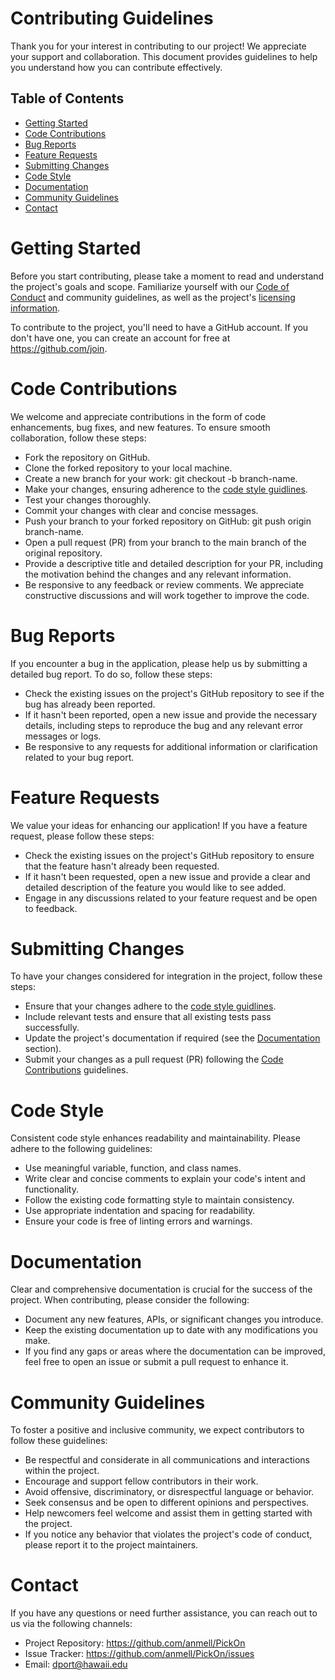 # Contributing Guidelines
Thank you for your interest in contributing to our project! We appreciate your support and collaboration. This document provides guidelines to help you understand how you can contribute effectively.
## Table of Contents
- [Getting Started](#getting-started)
- [Code Contributions](#code-contributions)
- [Bug Reports](#bug-reports)
- [Feature Requests](#feature-requests)
- [Submitting Changes](#submitting-changes)
- [Code Style](#code-style)
- [Documentation](#documentation)
- [Community Guidelines](#community-guidelines)
- [Contact](#contact)

# Getting Started
Before you start contributing, please take a moment to read and understand the project's goals and scope. Familiarize yourself with our [Code of Conduct](./CODE-OF-CONDUCT.md) and community guidelines, as well as the project's [licensing information](./LICENSE).

To contribute to the project, you'll need to have a GitHub account. If you don't have one, you can create an account for free at https://github.com/join.
# Code Contributions
We welcome and appreciate contributions in the form of code enhancements, bug fixes, and new features. To ensure smooth collaboration, follow these steps:
- Fork the repository on GitHub. 
- Clone the forked repository to your local machine. 
- Create a new branch for your work: git checkout -b branch-name.
- Make your changes, ensuring adherence to the [code style guidlines](#code-style).
- Test your changes thoroughly.
- Commit your changes with clear and concise messages.
- Push your branch to your forked repository on GitHub: git push origin branch-name.
- Open a pull request (PR) from your branch to the main branch of the original repository.
- Provide a descriptive title and detailed description for your PR, including the motivation behind the changes and any relevant information.
- Be responsive to any feedback or review comments. We appreciate constructive discussions and will work together to improve the code.
# Bug Reports
If you encounter a bug in the application, please help us by submitting a detailed bug report. To do so, follow these steps:
- Check the existing issues on the project's GitHub repository to see if the bug has already been reported.
- If it hasn't been reported, open a new issue and provide the necessary details, including steps to reproduce the bug and any relevant error messages or logs.
- Be responsive to any requests for additional information or clarification related to your bug report.
# Feature Requests
We value your ideas for enhancing our application! If you have a feature request, please follow these steps:
- Check the existing issues on the project's GitHub repository to ensure that the feature hasn't already been requested.
- If it hasn't been requested, open a new issue and provide a clear and detailed description of the feature you would like to see added.
- Engage in any discussions related to your feature request and be open to feedback.
# Submitting Changes
To have your changes considered for integration in the project, follow these steps:
- Ensure that your changes adhere to the [code style guidlines](#code-style).
- Include relevant tests and ensure that all existing tests pass successfully.
- Update the project's documentation if required (see the [Documentation](#Documentation) section).
- Submit your changes as a pull request (PR) following the [Code Contributions](#code-contributions) guidelines.
# Code Style
Consistent code style enhances readability and maintainability. Please adhere to the following guidelines:
- Use meaningful variable, function, and class names.
- Write clear and concise comments to explain your code's intent and functionality.
- Follow the existing code formatting style to maintain consistency.
- Use appropriate indentation and spacing for readability.
- Ensure your code is free of linting errors and warnings.
# Documentation
Clear and comprehensive documentation is crucial for the success of the project. When contributing, please consider the following:
- Document any new features, APIs, or significant changes you introduce.
- Keep the existing documentation up to date with any modifications you make.
- If you find any gaps or areas where the documentation can be improved, feel free to open an issue or submit a pull request to enhance it.
# Community Guidelines
To foster a positive and inclusive community, we expect contributors to follow these guidelines:
- Be respectful and considerate in all communications and interactions within the project.
- Encourage and support fellow contributors in their work.
- Avoid offensive, discriminatory, or disrespectful language or behavior.
- Seek consensus and be open to different opinions and perspectives.
- Help newcomers feel welcome and assist them in getting started with the project.
- If you notice any behavior that violates the project's code of conduct, please report it to the project maintainers.
# Contact
If you have any questions or need further assistance, you can reach out to us via the following channels:
- Project Repository: https://github.com/anmell/PickOn
- Issue Tracker: https://github.com/anmell/PickOn/issues
- Email: dport@hawaii.edu
